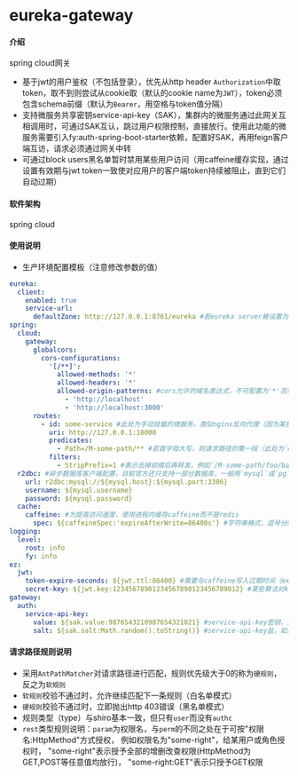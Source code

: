 # eureka-gateway

#### 介绍
spring cloud网关
- 基于jwt的用户鉴权（不包括登录），优先从http header `Authorization`中取token，取不到则尝试从cookie取（默认的cookie name为`JWT`），token必须包含schema前缀（默认为`Bearer`，用空格与token值分隔）
- 支持微服务共享密钥service-api-key（SAK），集群内的微服务通过此网关互相调用时，可通过SAK互认，跳过用户权限控制，直接放行。使用此功能的微服务需要引入fy:auth-spring-boot-starter依赖，配置好SAK，再用feign客户端互访，请求必须通过网关中转
- 可通过block users黑名单暂时禁用某些用户访问（用caffeine缓存实现，通过设置有效期与jwt token一致使对应用户的客户端token持续被阻止，直到它们自动过期）

#### 软件架构
spring cloud

#### 使用说明
- 生产环境配置模板（注意修改参数的值）
```yaml
eureka:
  client:
    enabled: true
    service-url:
      defaultZone: http://127.0.0.1:8761/eureka #若eureka server被设置为其他端口，或与gateway不在同一台服务器，此处需要修改
spring:
  cloud:
    gateway:
      globalcors:
        cors-configurations:
          '[/**]':
            allowed-methods: '*'
            allowed-headers: '*'
            allowed-origin-patterns: #cors允许的域名表达式，不可配置为'*'否则前端请求无法带cookie
              - 'http://localhost'
              - 'http://localhost:3000'
      routes:
        - id: some-service #此处为手动挂载的微服务，类似nginx反向代理（因为某些服务可能不是springboot架构，无法通过eureka client自动注册到gateway）
          uri: http://127.0.0.1:10000
          predicates:
            - Path=/M-some-path/** #若首字母大写，则请求路径的第一段（此处为`M-some-path`）会被解析为rule group，否则该服务将只匹配common group中定义的公共规则
          filters:
            - StripPrefix=1 #表示去掉前缀后再转发，例如`/M-some-path/foo/bar`转发后，微服务实际接收到的请求路径为`/foo/bar`
  r2dbc: #异步数据库客户端配置，目前官方还只支持一部分数据库，一般用`mysql`或`pg`
    url: r2dbc:mysql://${mysql.host}:${mysql.port:3306}
    username: ${mysql.username}
    password: ${mysql.password}
  cache:
    caffeine: #为提高访问速度，使用进程内缓存caffeine而不是redis
      spec: ${caffeineSpec:'expireAfterWrite=86400s'} #字符串格式，逗号分隔的caffeine参数，类似于合并到一行的java properties文件，具体说明见caffeine官方文档，注意这里的时间参数都带有单位后缀，一般用s（秒）
logging:
  level:
    root: info
    fy: info
ez:
  jwt:
    token-expire-seconds: ${jwt.ttl:86400} #需要与caffeine写入过期时间（expireAfterWrite）保持一致，以使block users黑名单正常运作
    secret-key: ${jwt.key:12345678901234567890123456789012} #某些算法对key的格式有要求，比如默认的HS256就要求key长度至少为256个字节（即32个字符）
gateway:
  auth:
    service-api-key:
      value: ${sak.value:9876543210987654321021} #service-api-key密钥，生产环境建议用随机生成的hash值，实际发送请求时，会与salt拼接，然后进行一次md5（32位小写hex），最后再与salt拼接发送。故最终的报文头中，前32位是加密后的key，32位之后是明文salt
      salt: ${sak.salt:Math.random().toString()} #service-api-key盐，如果不配置，则每次app启动时随机生成一个值，推荐留空
```

#### 请求路径规则说明
- 采用`AntPathMatcher`对请求路径进行匹配，规则优先级大于0的称为`硬规则`，反之为`软规则`
- `软规则`校验不通过时，允许继续匹配下一条规则（白名单模式）
- `硬规则`校验不通过时，立即抛出http 403错误（黑名单模式）
- 规则类型（type）与shiro基本一致，但只有`user`而没有`authc`
- `rest`类型规则说明：`param`为权限名，与`perm`的不同之处在于可按"权限名:HttpMethod"方式授权，
  例如权限名为"some-right"，给某用户或角色授权时，
  "some-right"表示授予全部的增删改查权限(HttpMethod为GET,POST等任意值均放行)，
  "some-right:GET"表示只授予GET权限